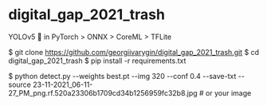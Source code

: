 # digital_gap_2021_trash
YOLOv5 🚀 in PyTorch > ONNX > CoreML > TFLite

$ git clone https://github.com/georgiivarygin/digital_gap_2021_trash.git $ cd digital_gap_2021_trash $ pip install -r requirements.txt

$ python detect.py --weights best.pt --img 320 --conf 0.4 --save-txt --source 23-11-2021_06-11-27_PM_png.rf.520a23306b1709cd34b1256959fc32b8.jpg # or your image
